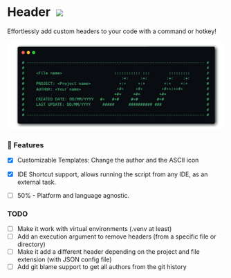 # Header &nbsp;<img src="https://visitor-badge.laobi.icu/badge?page_id=jorge-lopz.header">

Effortlessly add custom headers to your code with a command or hotkey!

![Example header](media/Example%20header.png)

### 📖 Features

- [x] Customizable Templates: Change the author and the ASCII icon

- [x] IDE Shortcut support, allows running the script from any IDE, as an external task.

- [ ] 50% - Platform and language agnostic.

### TODO

- [ ] Make it work with virtual environments (.venv at least)
- [ ] Add an execution argument to remove headers (from a specific file or directory)
- [ ] Make it add a different header depending on the project and file extension (with JSON config file)
- [ ] Add git blame support to get all authors from the git history
